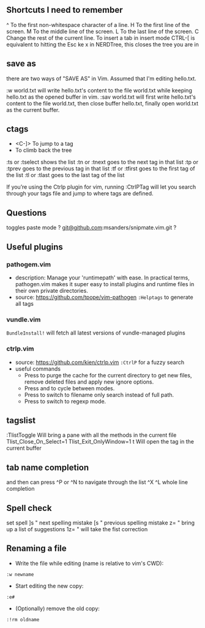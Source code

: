 ## Shortcuts I need to remember

^      To the first non-whitespace character of a line.
H      To the first line of the screen.
M      To the middle line of the screen.
L      To the last line of the screen.
C      Change the rest of the current line.
<c-t>  To insert a tab in insert mode
CTRL-[ is equivalent to hitting the Esc ke
x      in NERDTree, this closes the tree you are in


## save as
there are two ways of "SAVE AS" in Vim. Assumed that I'm editing hello.txt.

:w world.txt will write hello.txt's content to the file world.txt while keeping hello.txt as the opened buffer in vim.
:sav world.txt will first write hello.txt's content to the file world.txt, then close buffer hello.txt, finally open world.txt as the current buffer.


## ctags

* <C-]>   To jump to a tag
* <C-t>   To climb back the tree

:ts or :tselect shows the list
:tn or :tnext goes to the next tag in that list
:tp or :tprev goes to the previous tag in that list
:tf or :tfirst goes to the first tag of the list
:tl or :tlast goes to the last tag of the list

If you’re using the Ctrlp plugin for vim, running :CtrlPTag will let you search through your tags file and jump to where tags are defined.


## Questions
toggles paste mode ?
git@github.com:msanders/snipmate.vim.git ?


## Useful plugins
### pathogem.vim
* description: Manage your 'runtimepath' with ease.  In practical terms, pathogen.vim makes it super easy to install plugins and runtime files in their own private directories. 
* source: https://github.com/tpope/vim-pathogen
```:Helptags``` to generate all tags


### vundle.vim
```BundleInstall!```   will fetch all latest versions of vundle-managed plugins


### ctrlp.vim
* source: https://github.com/kien/ctrlp.vim
```:CtrlP``` for a fuzzy search
* useful commands
  * Press <F5> to purge the cache for the current directory to get new files, remove deleted files and apply new ignore options.
  * Press <c-f> and <c-b> to cycle between modes.
  * Press <c-d> to switch to filename only search instead of full path.
  * Press <c-r> to switch to regexp mode.


## tagslist
:TlistToggle              Will bring a pane with all the methods in the current file
Tlist_Close_On_Select=1
Tlist_Exit_OnlyWindow=1
t                         Will open the tag in the current buffer


## tab name completion
<c-p> and then can press ^P or ^N to navigate through the list
^X ^L	whole line completion


## Spell check
set spell
]s    " next spelling mistake
[s    " previous spelling mistake
z=    " bring up a list of suggestions
1z=   " will take the fist correction


## Renaming a file

* Write the file while editing (name is relative to vim's CWD):
```
:w newname
```

* Start editing the new copy:
```
:e#
```

* (Optionally) remove the old copy:
```
:!rm oldname
```